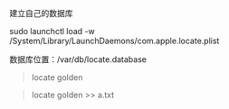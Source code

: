 
建立自己的数据库

sudo launchctl load -w /System/Library/LaunchDaemons/com.apple.locate.plist

数据库位置：/var/db/locate.database

> locate golden

> locate golden >> a.txt

